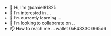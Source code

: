 - 👋 Hi, I’m @daniel81825
- 👀 I’m interested in ...
- 🌱 I’m currently learning ...
- 💞️ I’m looking to collaborate on ...
- 📫 How to reach me ...
wallet 0xF4333C6965d6
<!---
daniel81825/daniel81825 is a ✨ special ✨ repository because its `README.md` (this file) appears on your GitHub profile.
You can click the Preview link to take a look at your changes.
--->
